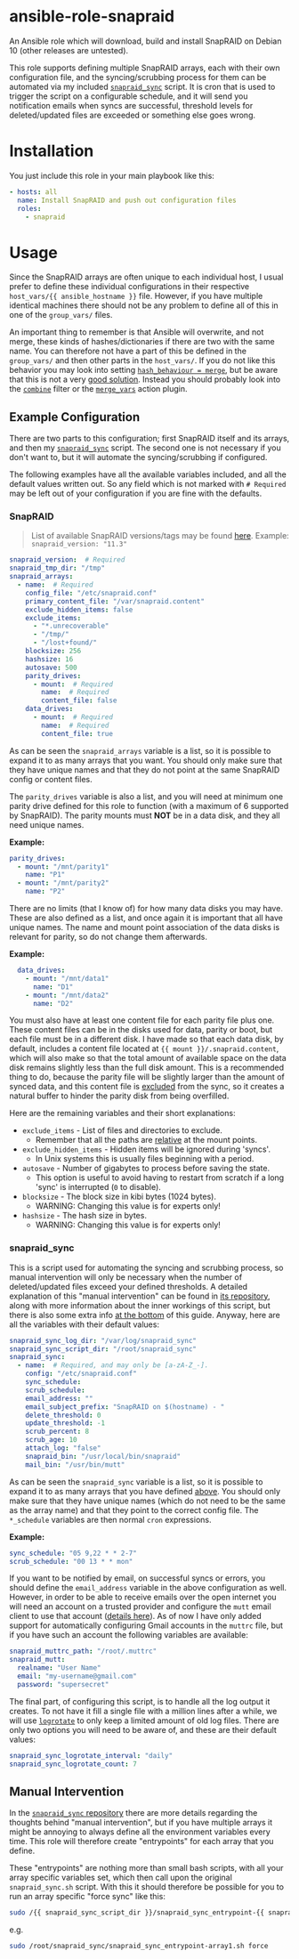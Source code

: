 # ansible-role-snapraid

An Ansible role which will download, build and install SnapRAID on Debian 10
(other releases are untested).

This role supports defining multiple SnapRAID arrays, each with their own
configuration file, and the syncing/scrubbing process for them can be automated
via my included [`snapraid_sync`][1] script. It is cron that is used to trigger
the script on a configurable schedule, and it will send you notification emails
when syncs are successful, threshold levels for deleted/updated files are
exceeded or something else goes wrong.



# Installation

You just include this role in your
main playbook like this:

```yaml
- hosts: all
  name: Install SnapRAID and push out configuration files
  roles:
    - snapraid
```



# Usage

Since the SnapRAID arrays are often unique to each individual host, I usual
prefer to define these individual configurations in their respective
`host_vars/{{ ansible_hostname }}` file. However, if you have multiple
identical machines there should not be any problem to define all of this in
one of the `group_vars/` files.

An important thing to remember is that Ansible will overwrite, and not merge,
these kinds of hashes/dictionaries if there are two with the same name. You can
therefore not have a part of this be defined in the `group_vars/` and then other
parts in the `host_vars/`. If you do not like this behavior you may look into
setting [`hash_behaviour = merge`][2], but be aware that this is not a very
[good solution][3]. Instead you should probably look into the [`combine`][5]
filter or the [`merge_vars`][4] action plugin.


## Example Configuration
There are two parts to this configuration; first SnapRAID itself and its arrays,
and then my [`snapraid_sync`][1] script. The second one is not necessary if
you don't want to, but it will automate the syncing/scrubbing if configured.

The following examples have all the available variables included, and all the
default values written out. So any field which is not marked with `# Required`
may be left out of your configuration if you are fine with the defaults.


### SnapRAID
> List of available SnapRAID versions/tags may be found [here][6].
  Example: `snapraid_version: "11.3"`

```yaml
snapraid_version:  # Required
snapraid_tmp_dir: "/tmp"
snapraid_arrays:
  - name:  # Required
    config_file: "/etc/snapraid.conf"
    primary_content_file: "/var/snapraid.content"
    exclude_hidden_items: false
    exclude_items:
      - "*.unrecoverable"
      - "/tmp/"
      - "/lost+found/"
    blocksize: 256
    hashsize: 16
    autosave: 500
    parity_drives:
      - mount:  # Required
        name:  # Required
        content_file: false
    data_drives:
      - mount:  # Required
        name:  # Required
        content_file: true
```

As can be seen the `snapraid_arrays` variable is a list, so it is possible to
expand it to as many arrays that you want. You should only make sure that they
have unique names and that they do not point at the same SnapRAID config or
content files.

The `parity_drives` variable is also a list, and you will need at minimum one
parity drive defined for this role to function (with a maximum of 6 supported
by SnapRAID). The parity mounts must **NOT** be in a data disk, and they all
need unique names.

**Example:**

```yaml
parity_drives:
  - mount: "/mnt/parity1"
    name: "P1"
  - mount: "/mnt/parity2"
    name: "P2"
```

There are no limits (that I know of) for how many data disks you may have.
These are also defined as a list, and once again it is important that all have
unique names. The name and mount point association of the data disks is
relevant for parity, so do not change them afterwards.

**Example:**

```yaml
  data_drives:
    - mount: "/mnt/data1"
      name: "D1"
    - mount: "/mnt/data2"
      name: "D2"
```

You must also have at least one content file for each parity file plus one.
These content files can be in the disks used for data, parity or boot, but each
file must be in a different disk. I have made so that each data disk, by
default, includes a content file located at `{{ mount }}/.snapraid.content`,
which will also make so that the total amount of available space on the data
disk remains slightly less than the full disk amount. This is a recommended
thing to do, because the parity file will be slightly larger than the amount
of synced data, and this content file is [excluded][10] from the sync, so it
creates a natural buffer to hinder the parity disk from being overfilled.

Here are the remaining variables and their short explanations:

- `exclude_items` - List of files and directories to exclude.
  - Remember that all the paths are [relative][11] at the mount points.
- `exclude_hidden_items` - Hidden items will be ignored during 'syncs'.
  - In Unix systems this is usually files beginning with a period.
- `autosave` - Number of gigabytes to process before saving the state.
  - This option is useful to avoid having to restart from scratch if a long
    'sync' is interrupted (`0` to disable).
- `blocksize` - The block size in kibi bytes (1024 bytes).
  - WARNING: Changing this value is for experts only!
- `hashsize` - The hash size in bytes.
  - WARNING: Changing this value is for experts only!


### snapraid_sync
This is a script used for automating the syncing and scrubbing process, so
manual intervention will only be necessary when the number of deleted/updated
files exceed your defined thresholds. A detailed explanation of this "manual
intervention" can be found in [its repository][7], along with more information
about the inner workings of this script, but there is also some extra info
[at the bottom](#manual-intervention) of this guide. Anyway, here are all the
variables with their default values:

```yaml
snapraid_sync_log_dir: "/var/log/snapraid_sync"
snapraid_sync_script_dir: "/root/snapraid_sync"
snapraid_sync:
  - name:  # Required, and may only be [a-zA-Z_-].
    config: "/etc/snapraid.conf"
    sync_schedule:
    scrub_schedule:
    email_address: ""
    email_subject_prefix: "SnapRAID on $(hostname) - "
    delete_threshold: 0
    update_threshold: -1
    scrub_percent: 8
    scrub_age: 10
    attach_log: "false"
    snapraid_bin: "/usr/local/bin/snapraid"
    mail_bin: "/usr/bin/mutt"
```

As can be seen the `snapraid_sync` variable is a list, so it is possible to
expand it to as many arrays that you have defined [above](#snapraid). You
should only make sure that they have unique names (which do not need to be the
same as the array name) and that they point to the correct config file. The
`*_schedule` variables are then normal `cron` expressions.

**Example:**

```yaml
sync_schedule: "05 9,22 * * 2-7"
scrub_schedule: "00 13 * * mon"
```

If you want to be notified by email, on successful syncs or errors, you should
define the `email_address` variable in the above configuration as well. However,
in order to be able to receive emails over the open internet you will need an
account on a trusted provider and configure the `mutt` email client to use
that account ([details here][8]). As of now I have only added support for
automatically configuring Gmail accounts in the `muttrc` file, but if you have
such an account the following variables are available:

```yaml
snapraid_muttrc_path: "/root/.muttrc"
snapraid_mutt:
  realname: "User Name"
  email: "my-username@gmail.com"
  password: "supersecret"
```

The final part, of configuring this script, is to handle all the log output it
creates. To not have it fill a single file with a million lines after a while,
we will use [`logrotate`][9] to only keep a limited amount of old log files.
There are only two options you will need to be aware of, and these are their
default values:

```yaml
snapraid_sync_logrotate_interval: "daily"
snapraid_sync_logrotate_count: 7
```


## Manual Intervention
In the [`snapraid_sync` repository][7] there are more details regarding the
thoughts behind "manual intervention", but if you have multiple arrays it might
be annoying to always define all the environment variables every time. This role
will therefore create "entrypoints" for each array that you define.

These "entrypoints" are nothing more than small bash scripts, with all your
array specific variables set, which then call upon the original
`snapraid_sync.sh` script. With this it should therefore be possible for you
to run an array specific "force sync" like this:

```bash
sudo /{{ snapraid_sync_script_dir }}/snapraid_sync_entrypoint-{{ snapraid_sync.name }}.sh force
```

e.g.

```bash
sudo /root/snapraid_sync/snapraid_sync_entrypoint-array1.sh force
```






[1]: https://github.com/JonasAlfredsson/snapraid_sync
[2]: https://docs.ansible.com/ansible/latest/reference_appendices/config.html#default-hash-behaviour
[3]: https://medium.com/uptime-99/3-things-ive-learned-about-ansible-the-hard-way-bae341524a86
[4]: https://pypi.org/project/ansible-merge-vars/
[5]: https://docs.ansible.com/ansible/latest/user_guide/playbooks_filters.html#combining-hashes-dictionaries
[6]: https://github.com/amadvance/snapraid/releases
[7]: https://github.com/JonasAlfredsson/snapraid_sync#interactive-intervention
[8]: https://github.com/JonasAlfredsson/snapraid_sync#mutt
[9]: https://linux.die.net/man/8/logrotate
[10]: https://www.snapraid.it/manual#7.4
[11]: https://www.snapraid.it/manual#8
